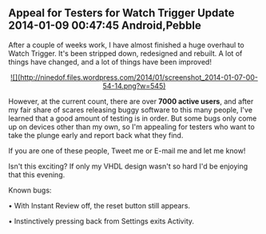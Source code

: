 Appeal for Testers for Watch Trigger Update
2014-01-09 00:47:45
Android,Pebble
---

After a couple of weeks work, I have almost finished a huge overhaul to Watch Trigger. It's been stripped down, redesigned and rebuilt. A lot of things have changed, and a lot of things have been improved!
<p style="text-align:center;"><a href="http://ninedof.files.wordpress.com/2014/01/screenshot_2014-01-07-00-54-14.png">![](http://ninedof.files.wordpress.com/2014/01/screenshot_2014-01-07-00-54-14.png?w=545)</a></p>
However, at the current count, there are over <strong>7000 active users</strong>, and after my fair share of scares releasing buggy software to this many people, I've learned that a good amount of testing is in order. But some bugs only come up on devices other than my own, so I'm appealing for testers who want to take the plunge early and report back what they find.

If you are one of these people, Tweet me or E-mail me and let me know!

Isn't this exciting? If only my VHDL design wasn't so hard I'd be enjoying that this evening.

Known bugs:

• With Instant Review off, the reset button still appears.

• Instinctively pressing back from Settings exits Activity.

</ul>
